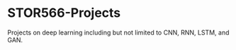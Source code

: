 # STOR566-Projects

Projects on deep learning including but not limited to CNN, RNN, LSTM, and GAN.
